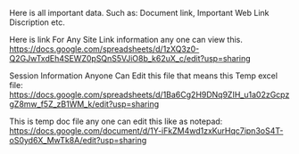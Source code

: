 Here is all important data.
Such as: Document link, Important Web Link Discription etc.

Here is link For Any Site Link information any one can view this.
https://docs.google.com/spreadsheets/d/1zXQ3z0-Q2GJwTxdEh4SEWZ0pSQnS5VJiO8b_k62uX_c/edit?usp=sharing


Session Information Anyone Can Edit this file that means this Temp excel file:
https://docs.google.com/spreadsheets/d/1Ba6Cg2H9DNq9ZIH_u1a02zGcpzgZ8mw_f5Z_zB1WM_k/edit?usp=sharing

This is temp doc file any one can edit this like as notepad:
https://docs.google.com/document/d/1Y-iFkZM4wd1zxKurHqc7ipn3oS4T-oS0yd6X_MwTk8A/edit?usp=sharing
